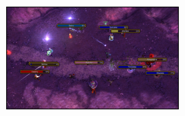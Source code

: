 <p align="center">
  <img src="https://raw.githubusercontent.com/KhalGH/KhalPlates-WotLK/refs/heads/assets/assets/KhalPlatesIMG.jpg" 
       alt="ItemLevel UI Preview" width="90%">
</p>
